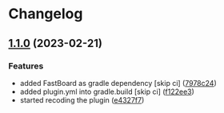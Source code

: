 # Changelog

## [1.1.0](https://github.com/vicen621/CTMVanilla/compare/v1.0.0...v1.1.0) (2023-02-21)


### Features

* added FastBoard as gradle dependency [skip ci] ([7978c24](https://github.com/vicen621/CTMVanilla/commit/7978c2412891bad941fad7a3d5826aaba25b4fdf))
* added plugin.yml into gradle.build [skip ci] ([f122ee3](https://github.com/vicen621/CTMVanilla/commit/f122ee34301ce845ae6b6fb8a9ea93bcd4c3efea))
* started recoding the plugin ([e4327f7](https://github.com/vicen621/CTMVanilla/commit/e4327f7ace8f226458a6b4ff9f6827b7bcbf5863))
